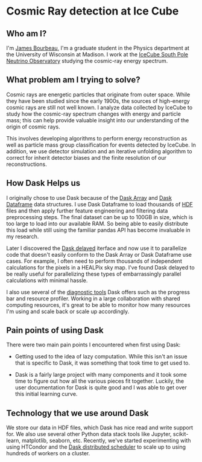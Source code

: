 Cosmic Ray detection at Ice Cube
================================

Who am I?
---------

I'm [James Bourbeau](https://github.com/jrbourbeau), I'm a graduate student in
the Physics department at the University of Wisconsin at Madison. I work at
the [IceCube South Pole Neutrino Observatory](https://icecube.wisc.edu/)
studying the cosmic-ray energy spectrum.


What problem am I trying to solve?
----------------------------------

Cosmic rays are energetic particles that originate from outer space. While they
have been studied since the early 1900s, the sources of high-energy cosmic rays
are still not well known. I analyze data collected by IceCube to study how the
cosmic-ray spectrum changes with energy and particle mass; this can help provide
valuable insight into our understanding of the origin of cosmic rays.

This involves developing algorithms to perform energy reconstruction as well
as particle mass group classification for events detected by IceCube. In
addition, we use detector simulation and an iterative unfolding algorithm to
correct for inherit detector biases and the finite resolution of our
reconstructions.


How Dask Helps us
-----------------

I originally chose to use Dask because of the
[Dask Array](http://dask.pydata.org/en/latest/array.html) and
[Dask Dataframe](http://dask.pydata.org/en/latest/dataframe.html) data
structures. I use Dask Dataframe to load thousands of
[HDF](https://www.hdfgroup.org/) files and then apply further feature
engineering and filtering data preprocessing steps. The final dataset can be
up to 100GB in size, which is too large to load into our available RAM. So
being able to easily distribute this load while still using the familiar
pandas API has become invaluable in my research.

Later I discovered the
[Dask delayed](http://dask.pydata.org/en/latest/delayed.html) iterface and now
use it to parallelize code that doesn't easily conform to the Dask Array or
Dask Dataframe use cases. For example, I often need to perform thousands of
independent calculations for the pixels in a HEALPix sky map. I've found Dask
delayed to be really useful for parallelizing these types of embarrassingly
parallel calculations with minimal hassle.

I also use several of the
[diagnostic tools](http://dask.pydata.org/en/latest/diagnostics-local.html)
Dask offers such as the progress bar and resource profiler. Working in a large
collaboration with shared computing resources, it's great to be able to
monitor how many resources I'm using and scale back or scale up accordingly.


Pain points of using Dask
-------------------------

There were two main pain points I encountered when first using Dask:

- Getting used to the idea of lazy computation. While this isn't an issue that
is specific to Dask, it was something that took time to get used to.

- Dask is a fairly large project with many components and it took some time to
figure out how all the various pieces fit together. Luckily, the user
documentation for Dask is quite good and I was able to get over this initial
learning curve.


Technology that we use around Dask
----------------------------------

We store our data in HDF files, which Dask has nice read and write support
for. We also use several other Python data stack tools like Jupyter,
scikit-learn, matplotlib, seaborn, etc. Recently, we've started experimenting
with using HTCondor and the
[Dask distributed scheduler](https://distributed.readthedocs.io/en/latest/) to
scale up to using hundreds of workers on a cluster.
